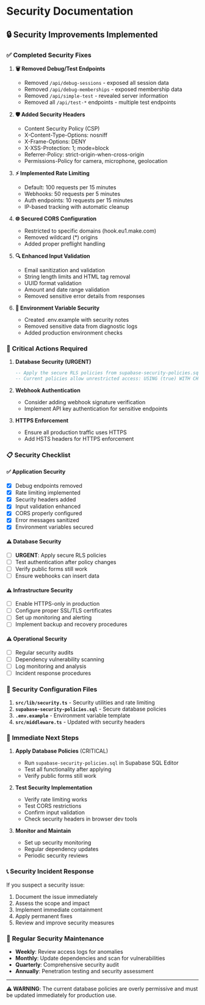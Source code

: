 # Security Documentation

## 🔒 Security Improvements Implemented

### ✅ **Completed Security Fixes**

1. **🗑️ Removed Debug/Test Endpoints**
   - Removed `/api/debug-sessions` - exposed all session data
   - Removed `/api/debug-memberships` - exposed membership data
   - Removed `/api/simple-test` - revealed server information
   - Removed all `/api/test-*` endpoints - multiple test endpoints

2. **🛡️ Added Security Headers**
   - Content Security Policy (CSP)
   - X-Content-Type-Options: nosniff
   - X-Frame-Options: DENY
   - X-XSS-Protection: 1; mode=block
   - Referrer-Policy: strict-origin-when-cross-origin
   - Permissions-Policy for camera, microphone, geolocation

3. **⚡ Implemented Rate Limiting**
   - Default: 100 requests per 15 minutes
   - Webhooks: 50 requests per 5 minutes
   - Auth endpoints: 10 requests per 15 minutes
   - IP-based tracking with automatic cleanup

4. **🌐 Secured CORS Configuration**
   - Restricted to specific domains (hook.eu1.make.com)
   - Removed wildcard (*) origins
   - Added proper preflight handling

5. **🔍 Enhanced Input Validation**
   - Email sanitization and validation
   - String length limits and HTML tag removal
   - UUID format validation
   - Amount and date range validation
   - Removed sensitive error details from responses

6. **🔐 Environment Variable Security**
   - Created .env.example with security notes
   - Removed sensitive data from diagnostic logs
   - Added production environment checks

### 🚨 **Critical Actions Required**

1. **Database Security (URGENT)**
   ```sql
   -- Apply the secure RLS policies from supabase-security-policies.sql
   -- Current policies allow unrestricted access: USING (true) WITH CHECK (true)
   ```

2. **Webhook Authentication**
   - Consider adding webhook signature verification
   - Implement API key authentication for sensitive endpoints

3. **HTTPS Enforcement**
   - Ensure all production traffic uses HTTPS
   - Add HSTS headers for HTTPS enforcement

### 📋 **Security Checklist**

#### ✅ Application Security
- [x] Debug endpoints removed
- [x] Rate limiting implemented
- [x] Security headers added
- [x] Input validation enhanced
- [x] CORS properly configured
- [x] Error messages sanitized
- [x] Environment variables secured

#### ⚠️ Database Security
- [ ] **URGENT**: Apply secure RLS policies
- [ ] Test authentication after policy changes
- [ ] Verify public forms still work
- [ ] Ensure webhooks can insert data

#### ⚠️ Infrastructure Security
- [ ] Enable HTTPS-only in production
- [ ] Configure proper SSL/TLS certificates
- [ ] Set up monitoring and alerting
- [ ] Implement backup and recovery procedures

#### ⚠️ Operational Security
- [ ] Regular security audits
- [ ] Dependency vulnerability scanning
- [ ] Log monitoring and analysis
- [ ] Incident response procedures

### 🔧 **Security Configuration Files**

1. **`src/lib/security.ts`** - Security utilities and rate limiting
2. **`supabase-security-policies.sql`** - Secure database policies
3. **`.env.example`** - Environment variable template
4. **`src/middleware.ts`** - Updated with security headers

### 🚨 **Immediate Next Steps**

1. **Apply Database Policies** (CRITICAL)
   - Run `supabase-security-policies.sql` in Supabase SQL Editor
   - Test all functionality after applying
   - Verify public forms still work

2. **Test Security Implementation**
   - Verify rate limiting works
   - Test CORS restrictions
   - Confirm input validation
   - Check security headers in browser dev tools

3. **Monitor and Maintain**
   - Set up security monitoring
   - Regular dependency updates
   - Periodic security reviews

### 📞 **Security Incident Response**

If you suspect a security issue:
1. Document the issue immediately
2. Assess the scope and impact
3. Implement immediate containment
4. Apply permanent fixes
5. Review and improve security measures

### 🔄 **Regular Security Maintenance**

- **Weekly**: Review access logs for anomalies
- **Monthly**: Update dependencies and scan for vulnerabilities
- **Quarterly**: Comprehensive security audit
- **Annually**: Penetration testing and security assessment

---

**⚠️ WARNING**: The current database policies are overly permissive and must be updated immediately for production use.

